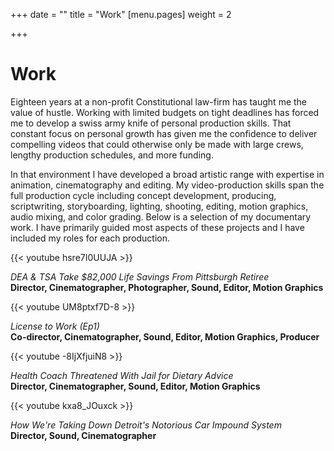 +++
date = ""
title = "Work"
[menu.pages]
weight = 2

+++
# Work

Eighteen years at a non-profit Constitutional law-firm has taught me the value of hustle. Working with limited budgets on tight deadlines has forced me to develop a swiss army knife of personal production skills. That constant focus on personal growth has given me the confidence to deliver compelling videos that could otherwise only be made with large crews, lengthy production schedules, and more funding.

In that environment I have developed a broad artistic range with expertise in animation, cinematography and editing. My video-production skills span the full production cycle including concept development, producing, scriptwriting, storyboarding, lighting, shooting, editing, motion graphics, audio mixing, and color grading. Below is a selection of my documentary work. I have primarily guided most aspects of these projects and I have included my roles for each production.

{{< youtube hsre7I0UUJA >}}

_DEA & TSA Take $82,000 Life Savings From Pittsburgh Retiree_  
**Director, Cinematographer, Photographer, Sound, Editor, Motion Graphics**

{{< youtube UM8ptxf7D-8 >}}

_License to Work (Ep1)_  
**Co-director, Cinematographer, Sound, Editor, Motion Graphics, Producer**

{{< youtube -8IjXfjuiN8 >}}

_Health Coach Threatened With Jail for Dietary Advice_  
**Director, Cinematographer, Sound, Editor, Motion Graphics**

{{< youtube kxa8_JOuxck >}}

_How We're Taking Down Detroit's Notorious Car Impound System_  
**Director, Sound, Cinematographer**